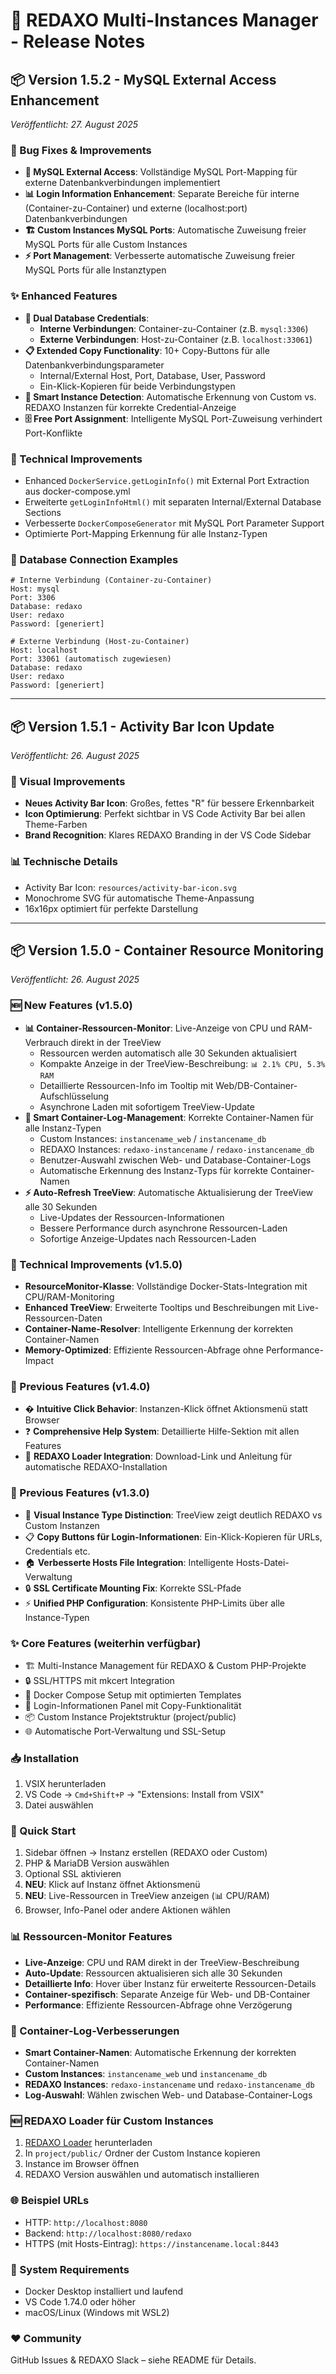 # 🚀 REDAXO Multi-Instances Manager - Release Notes

## 📦 Version 1.5.2 - MySQL External Access Enhancement
*Veröffentlicht: 27. August 2025*

### 🔧 Bug Fixes & Improvements
- **🔌 MySQL External Access**: Vollständige MySQL Port-Mapping für externe Datenbankverbindungen implementiert
- **📊 Login Information Enhancement**: Separate Bereiche für interne (Container-zu-Container) und externe (localhost:port) Datenbankverbindungen
- **🏗️ Custom Instances MySQL Ports**: Automatische Zuweisung freier MySQL Ports für alle Custom Instances
- **⚡ Port Management**: Verbesserte automatische Zuweisung freier MySQL Ports für alle Instanztypen

### ✨ Enhanced Features
- **🔑 Dual Database Credentials**: 
  - **Interne Verbindungen**: Container-zu-Container (z.B. `mysql:3306`)
  - **Externe Verbindungen**: Host-zu-Container (z.B. `localhost:33061`)
- **📋 Extended Copy Functionality**: 10+ Copy-Buttons für alle Datenbankverbindungsparameter
  - Internal/External Host, Port, Database, User, Password
  - Ein-Klick-Kopieren für beide Verbindungstypen
- **🎯 Smart Instance Detection**: Automatische Erkennung von Custom vs. REDAXO Instanzen für korrekte Credential-Anzeige
- **🗄️ Free Port Assignment**: Intelligente MySQL Port-Zuweisung verhindert Port-Konflikte

### 🔧 Technical Improvements
- Enhanced `DockerService.getLoginInfo()` mit External Port Extraction aus docker-compose.yml
- Erweiterte `getLoginInfoHtml()` mit separaten Internal/External Database Sections
- Verbesserte `DockerComposeGenerator` mit MySQL Port Parameter Support
- Optimierte Port-Mapping Erkennung für alle Instanz-Typen

### 💾 Database Connection Examples
```
# Interne Verbindung (Container-zu-Container)
Host: mysql
Port: 3306
Database: redaxo
User: redaxo
Password: [generiert]

# Externe Verbindung (Host-zu-Container)  
Host: localhost
Port: 33061 (automatisch zugewiesen)
Database: redaxo
User: redaxo
Password: [generiert]
```

---

## 📦 Version 1.5.1 - Activity Bar Icon Update
*Veröffentlicht: 26. August 2025*

### 🎨 Visual Improvements
- **Neues Activity Bar Icon**: Großes, fettes "R" für bessere Erkennbarkeit
- **Icon Optimierung**: Perfekt sichtbar in VS Code Activity Bar bei allen Theme-Farben
- **Brand Recognition**: Klares REDAXO Branding in der VS Code Sidebar

### 📊 Technische Details
- Activity Bar Icon: `resources/activity-bar-icon.svg`
- Monochrome SVG für automatische Theme-Anpassung
- 16x16px optimiert für perfekte Darstellung

---

## 📦 Version 1.5.0 - Container Resource Monitoring
*Veröffentlicht: 26. August 2025*

### 🆕 New Features (v1.5.0)
- **📊 Container-Ressourcen-Monitor**: Live-Anzeige von CPU und RAM-Verbrauch direkt in der TreeView
  - Ressourcen werden automatisch alle 30 Sekunden aktualisiert
  - Kompakte Anzeige in der TreeView-Beschreibung: `📊 2.1% CPU, 5.3% RAM`
  - Detaillierte Ressourcen-Info im Tooltip mit Web/DB-Container-Aufschlüsselung
  - Asynchrone Laden mit sofortigem TreeView-Update
- **🔧 Smart Container-Log-Management**: Korrekte Container-Namen für alle Instanz-Typen
  - Custom Instances: `instancename_web` / `instancename_db`
  - REDAXO Instances: `redaxo-instancename` / `redaxo-instancename_db`
  - Benutzer-Auswahl zwischen Web- und Database-Container-Logs
  - Automatische Erkennung des Instanz-Typs für korrekte Container-Namen
- **⚡ Auto-Refresh TreeView**: Automatische Aktualisierung der TreeView alle 30 Sekunden
  - Live-Updates der Ressourcen-Informationen
  - Bessere Performance durch asynchrone Ressourcen-Laden
  - Sofortige Anzeige-Updates nach Ressourcen-Laden

### 🔧 Technical Improvements (v1.5.0)
- **ResourceMonitor-Klasse**: Vollständige Docker-Stats-Integration mit CPU/RAM-Monitoring
- **Enhanced TreeView**: Erweiterte Tooltips und Beschreibungen mit Live-Ressourcen-Daten
- **Container-Name-Resolver**: Intelligente Erkennung der korrekten Container-Namen
- **Memory-Optimized**: Effiziente Ressourcen-Abfrage ohne Performance-Impact

### 🔄 Previous Features (v1.4.0)
- �️ **Intuitive Click Behavior**: Instanzen-Klick öffnet Aktionsmenü statt Browser
- ❓ **Comprehensive Help System**: Detaillierte Hilfe-Sektion mit allen Features
- 🚀 **REDAXO Loader Integration**: Download-Link und Anleitung für automatische REDAXO-Installation

### 🔄 Previous Features (v1.3.0)
- 🎯 **Visual Instance Type Distinction**: TreeView zeigt deutlich REDAXO vs Custom Instanzen
- 📋 **Copy Buttons für Login-Informationen**: Ein-Klick-Kopieren für URLs, Credentials etc.
- 🏠 **Verbesserte Hosts File Integration**: Intelligente Hosts-Datei-Verwaltung
- 🔒 **SSL Certificate Mounting Fix**: Korrekte SSL-Pfade
- ⚡ **Unified PHP Configuration**: Konsistente PHP-Limits über alle Instance-Typen

### ✨ Core Features (weiterhin verfügbar)
- 🏗️ Multi-Instance Management für REDAXO & Custom PHP-Projekte
- 🔒 SSL/HTTPS mit mkcert Integration
- 🐳 Docker Compose Setup mit optimierten Templates
- 🔑 Login-Informationen Panel mit Copy-Funktionalität
- 📦 Custom Instance Projektstruktur (project/public)
- 🌐 Automatische Port-Verwaltung und SSL-Setup

### 📥 Installation
1. VSIX herunterladen
2. VS Code → `Cmd+Shift+P` → "Extensions: Install from VSIX"
3. Datei auswählen

### 🏁 Quick Start
1. Sidebar öffnen → Instanz erstellen (REDAXO oder Custom)
2. PHP & MariaDB Version auswählen  
3. Optional SSL aktivieren
4. **NEU**: Klick auf Instanz öffnet Aktionsmenü
5. **NEU**: Live-Ressourcen in TreeView anzeigen (📊 CPU/RAM)
6. Browser, Info-Panel oder andere Aktionen wählen

### 📊 Ressourcen-Monitor Features
- **Live-Anzeige**: CPU und RAM direkt in der TreeView-Beschreibung
- **Auto-Update**: Ressourcen aktualisieren sich alle 30 Sekunden  
- **Detaillierte Info**: Hover über Instanz für erweiterte Ressourcen-Details
- **Container-spezifisch**: Separate Anzeige für Web- und DB-Container
- **Performance**: Effiziente Ressourcen-Abfrage ohne Verzögerung

### 🔧 Container-Log-Verbesserungen
- **Smart Container-Namen**: Automatische Erkennung der korrekten Container-Namen
- **Custom Instances**: `instancename_web` und `instancename_db`
- **REDAXO Instances**: `redaxo-instancename` und `redaxo-instancename_db`
- **Log-Auswahl**: Wählen zwischen Web- und Database-Container-Logs

### 🆕 REDAXO Loader für Custom Instances
1. [REDAXO Loader](https://redaxo.org/loader) herunterladen
2. In `project/public/` Ordner der Custom Instance kopieren
3. Instance im Browser öffnen
4. REDAXO Version auswählen und automatisch installieren

### 🌐 Beispiel URLs
- HTTP: `http://localhost:8080`
- Backend: `http://localhost:8080/redaxo` 
- HTTPS (mit Hosts-Eintrag): `https://instancename.local:8443`

### 🔧 System Requirements
- Docker Desktop installiert und laufend
- VS Code 1.74.0 oder höher
- macOS/Linux (Windows mit WSL2)

### ❤️ Community
GitHub Issues & REDAXO Slack – siehe README für Details.